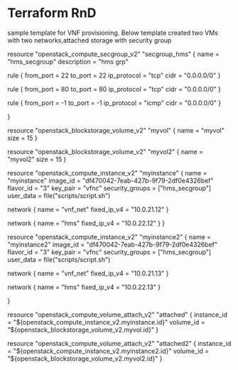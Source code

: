 #  Terraform RnD
sample template for VNF provisioning.
Below template created two VMs with two networks,attached storage with security group 

resource "openstack_compute_secgroup_v2" "secgroup_hms" {
  name        = "hms_secgroup"
  description = "hms grp"

  rule {
    from_port   = 22
    to_port     = 22
    ip_protocol = "tcp"
    cidr        = "0.0.0.0/0"
  }

  rule {
    from_port   = 80
    to_port     = 80
    ip_protocol = "tcp"
    cidr        = "0.0.0.0/0"
}

rule {
  from_port   = -1
  to_port     = -1
  ip_protocol = "icmp"
  cidr        = "0.0.0.0/0"
}

}

resource "openstack_blockstorage_volume_v2" "myvol" {
  name = "myvol"
  size = 15
}

resource "openstack_blockstorage_volume_v2" "myvol2" {
  name = "myvol2"
  size = 15
}


resource "openstack_compute_instance_v2" "myinstance" {
  name            = "myinstance"
  image_id        = "df470042-7eab-427b-9f79-2df0e4326bef"
  flavor_id       = "3"
  key_pair        = "vfnc"
  security_groups = ["hms_secgroup"]
  user_data   = file("scripts/script.sh")


   network {
    name = "vnf_net"
    fixed_ip_v4 = "10.0.21.12"
  }

   network {
    name = "hms"
    fixed_ip_v4 = "10.0.22.12"
  }
}

resource "openstack_compute_instance_v2" "myinstance2" {
  name            = "myinstance2"
  image_id        = "df470042-7eab-427b-9f79-2df0e4326bef"
  flavor_id       = "3"
  key_pair        = "vfnc"
  security_groups = ["hms_secgroup"]
  user_data   = file("scripts/script.sh")


   network {
    name = "vnf_net"
    fixed_ip_v4 = "10.0.21.13"
  }

   network {
    name = "hms"
    fixed_ip_v4 = "10.0.22.13"
  }

}


resource "openstack_compute_volume_attach_v2" "attached" {
  instance_id = "${openstack_compute_instance_v2.myinstance.id}"
  volume_id   = "${openstack_blockstorage_volume_v2.myvol.id}"
}


resource "openstack_compute_volume_attach_v2" "attached2" {
  instance_id = "${openstack_compute_instance_v2.myinstance2.id}"
  volume_id   = "${openstack_blockstorage_volume_v2.myvol2.id}"
}


